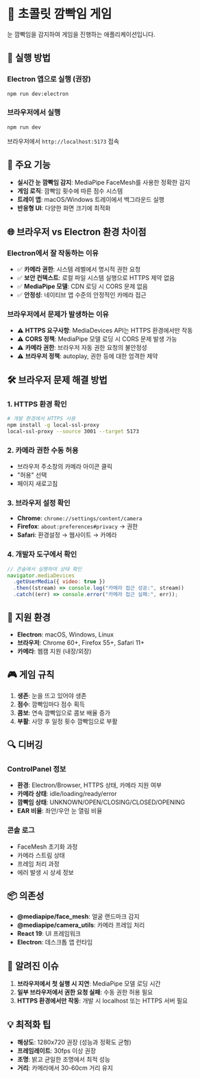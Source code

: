 # 🍫 초콜릿 깜빡임 게임

눈 깜빡임을 감지하여 게임을 진행하는 애플리케이션입니다.

## 🚀 실행 방법

### Electron 앱으로 실행 (권장)

```bash
npm run dev:electron
```

### 브라우저에서 실행

```bash
npm run dev
```

브라우저에서 `http://localhost:5173` 접속

## 🔧 주요 기능

- **실시간 눈 깜빡임 감지**: MediaPipe FaceMesh를 사용한 정확한 감지
- **게임 로직**: 깜빡임 횟수에 따른 점수 시스템
- **트레이 앱**: macOS/Windows 트레이에서 백그라운드 실행
- **반응형 UI**: 다양한 화면 크기에 최적화

## 🌐 브라우저 vs Electron 환경 차이점

### Electron에서 잘 작동하는 이유

- ✅ **카메라 권한**: 시스템 레벨에서 명시적 권한 요청
- ✅ **보안 컨텍스트**: 로컬 파일 시스템 실행으로 HTTPS 제약 없음
- ✅ **MediaPipe 모델**: CDN 로딩 시 CORS 문제 없음
- ✅ **안정성**: 네이티브 앱 수준의 안정적인 카메라 접근

### 브라우저에서 문제가 발생하는 이유

- ⚠️ **HTTPS 요구사항**: MediaDevices API는 HTTPS 환경에서만 작동
- ⚠️ **CORS 정책**: MediaPipe 모델 로딩 시 CORS 문제 발생 가능
- ⚠️ **카메라 권한**: 브라우저 자동 권한 요청의 불안정성
- ⚠️ **브라우저 정책**: autoplay, 권한 등에 대한 엄격한 제약

## 🛠️ 브라우저 문제 해결 방법

### 1. HTTPS 환경 확인

```bash
# 개발 환경에서 HTTPS 사용
npm install -g local-ssl-proxy
local-ssl-proxy --source 3001 --target 5173
```

### 2. 카메라 권한 수동 허용

- 브라우저 주소창의 카메라 아이콘 클릭
- "허용" 선택
- 페이지 새로고침

### 3. 브라우저 설정 확인

- **Chrome**: `chrome://settings/content/camera`
- **Firefox**: `about:preferences#privacy` → 권한
- **Safari**: 환경설정 → 웹사이트 → 카메라

### 4. 개발자 도구에서 확인

```javascript
// 콘솔에서 실행하여 상태 확인
navigator.mediaDevices
  .getUserMedia({ video: true })
  .then((stream) => console.log("카메라 접근 성공:", stream))
  .catch((err) => console.error("카메라 접근 실패:", err));
```

## 📱 지원 환경

- **Electron**: macOS, Windows, Linux
- **브라우저**: Chrome 60+, Firefox 55+, Safari 11+
- **카메라**: 웹캠 지원 (내장/외장)

## 🎮 게임 규칙

1. **생존**: 눈을 뜨고 있어야 생존
2. **점수**: 깜빡임마다 점수 획득
3. **콤보**: 연속 깜빡임으로 콤보 배율 증가
4. **부활**: 사망 후 일정 횟수 깜빡임으로 부활

## 🔍 디버깅

### ControlPanel 정보

- **환경**: Electron/Browser, HTTPS 상태, 카메라 지원 여부
- **카메라 상태**: idle/loading/ready/error
- **깜빡임 상태**: UNKNOWN/OPEN/CLOSING/CLOSED/OPENING
- **EAR 비율**: 좌안/우안 눈 열림 비율

### 콘솔 로그

- FaceMesh 초기화 과정
- 카메라 스트림 상태
- 프레임 처리 과정
- 에러 발생 시 상세 정보

## 📦 의존성

- **@mediapipe/face_mesh**: 얼굴 랜드마크 감지
- **@mediapipe/camera_utils**: 카메라 프레임 처리
- **React 19**: UI 프레임워크
- **Electron**: 데스크톱 앱 런타임

## 🚨 알려진 이슈

1. **브라우저에서 첫 실행 시 지연**: MediaPipe 모델 로딩 시간
2. **일부 브라우저에서 권한 요청 실패**: 수동 권한 허용 필요
3. **HTTPS 환경에서만 작동**: 개발 시 localhost 또는 HTTPS 서버 필요

## 💡 최적화 팁

- **해상도**: 1280x720 권장 (성능과 정확도 균형)
- **프레임레이트**: 30fps 이상 권장
- **조명**: 밝고 균일한 조명에서 최적 성능
- **거리**: 카메라에서 30-60cm 거리 유지
